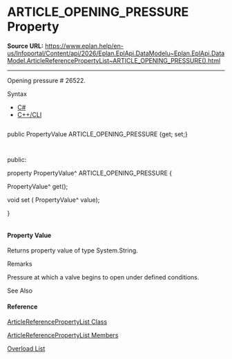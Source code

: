 # ARTICLE_OPENING_PRESSURE Property

**Source URL:** https://www.eplan.help/en-us/Infoportal/Content/api/2026/Eplan.EplApi.DataModelu~Eplan.EplApi.DataModel.ArticleReferencePropertyList~ARTICLE_OPENING_PRESSURE().html

---

Opening pressure # 26522.

Syntax

- [C#](#i-syntax-CS)
- [C++/CLI](#i-syntax-CPP2005)

```
```
public PropertyValue ARTICLE_OPENING_PRESSURE {get; set;}
```
```

```
```
public:
property PropertyValue^ ARTICLE_OPENING_PRESSURE {
   PropertyValue^ get();
   void set (    PropertyValue^ value);
}
```
```

#### Property Value

Returns property value of type System.String.

Remarks

Pressure at which a valve begins to open under defined conditions.



See Also

#### Reference

[ArticleReferencePropertyList Class](Eplan.EplApi.DataModelu~Eplan.EplApi.DataModel.ArticleReferencePropertyList.html)
  
[ArticleReferencePropertyList Members](Eplan.EplApi.DataModelu~Eplan.EplApi.DataModel.ArticleReferencePropertyList_members.html)
  
[Overload List](Eplan.EplApi.DataModelu~Eplan.EplApi.DataModel.ArticleReferencePropertyList~ARTICLE_OPENING_PRESSURE.html)